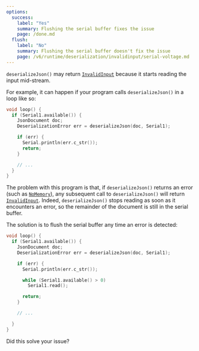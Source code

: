 ```yaml
---
options:
  success:
    label: "Yes"
    summary: Flushing the serial buffer fixes the issue
    page: /done.md
  flush:
    label: "No"
    summary: Flushing the serial buffer doesn't fix the issue
    page: /v6/runtime/deserialization/invalidinput/serial-voltage.md
---    
```


`deserializeJson()` may return [`InvalidInput`](/v7/api/misc/deserializationerror/#invalidinput) because it starts reading the input mid-stream.

For example, it can happen if your program calls `deserializeJson()` in a loop like so:

```c++
void loop() {
  if (Serial1.available()) {
    JsonDocument doc;
    DeserializationError err = deserializeJson(doc, Serial1);

    if (err) {
      Serial.println(err.c_str());
      return;
    }

    // ...
  }
}
```

The problem with this program is that, if `deserializeJson()` returns an error (such as [`NoMemory`](/v7/api/misc/deserializationerror/#nomemory)), any subsequent call to `deserializeJson()` will return [`InvalidInput`](/v7/api/misc/deserializationerror/#invalidinput). Indeed, `deserializeJson()` stops reading as soon as it encounters an error, so the remainder of the document is still in the serial buffer.

The solution is to flush the serial buffer any time an error is detected:

```c++
void loop() {
  if (Serial1.available()) {
    JsonDocument doc;
    DeserializationError err = deserializeJson(doc, Serial1);

    if (err) {
      Serial.println(err.c_str());

      while (Serial1.available() > 0)
        Serial1.read();

      return;
    }

    // ...

  }
}
```

Did this solve your issue?
